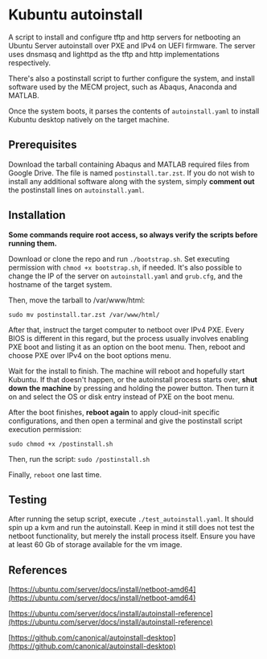 # Kubuntu autoinstall

A script to install and configure tftp and http servers for netbooting an Ubuntu Server autoinstall over PXE and IPv4 on UEFI firmware.
The server uses dnsmasq and lighttpd as the tftp and http implementations respectively.

There's also a postinstall script to further configure the system, and install software used by the MECM project, such as Abaqus, Anaconda and MATLAB.

Once the system boots, it parses the contents of `autoinstall.yaml` to install Kubuntu desktop natively on the target machine.

## Prerequisites
Download the tarball containing Abaqus and MATLAB required files from Google Drive. The file is named `postinstall.tar.zst`. If you do not wish to install any additional software along with the system, simply **comment out** the postinstall lines on `autoinstall.yaml`.

## Installation
**Some commands require root access, so always verify the scripts before running them.**

Download or clone the repo and run `./bootstrap.sh`. Set executing permission with `chmod +x bootstrap.sh`, if needed.
It's also possible to change the IP of the server on `autoinstall.yaml` and `grub.cfg`, and the hostname of the target system.

Then, move the tarball to /var/www/html:

`sudo mv postinstall.tar.zst /var/www/html/`

After that, instruct the target computer to netboot over IPv4 PXE. Every BIOS is different in this regard, but the process usually involves enabling PXE boot and listing it as an option on the boot menu. Then, reboot and choose PXE over IPv4 on the boot options menu.

Wait for the install to finish. The machine will reboot and hopefully start Kubuntu. If that doesn't happen, or the autoinstall process starts over, **shut down the machine** by pressing and holding the power button. Then turn it on and select the OS or disk entry instead of PXE on the boot menu.

After the boot finishes, **reboot again** to apply cloud-init specific configurations, and then open a terminal and give the postinstall script execution permission:

`sudo chmod +x /postinstall.sh`

Then, run the script:
`sudo /postinstall.sh`

Finally, `reboot` one last time.

## Testing
After running the setup script, execute `./test_autoinstall.yaml`. It should spin up a kvm and run the autoinstall. Keep in mind it still does not test the netboot functionality, but merely the install process itself. Ensure you have at least 60 Gb of storage available for the vm image.

## References
[https://ubuntu.com/server/docs/install/netboot-amd64](https://ubuntu.com/server/docs/install/netboot-amd64)

[https://ubuntu.com/server/docs/install/autoinstall-reference](https://ubuntu.com/server/docs/install/autoinstall-reference)

[https://github.com/canonical/autoinstall-desktop](https://github.com/canonical/autoinstall-desktop)
